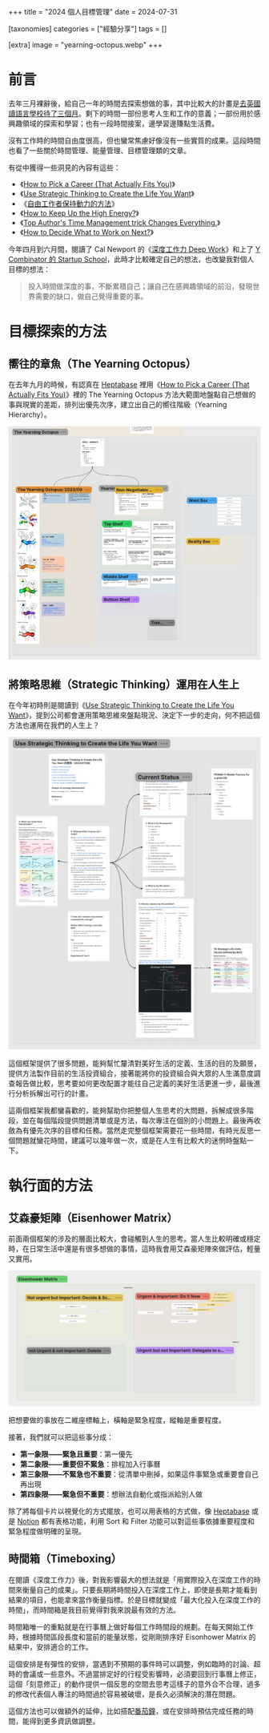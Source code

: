 +++
title = "2024 個人目標管理"
date = 2024-07-31

[taxonomies]
categories = ["經驗分享"]
tags = []

[extra]
image = "yearning-octopus.webp"
+++

# 前言
去年三月裸辭後，給自己一年的時間去探索想做的事，其中比較大的計畫是[去英國讀語言學校待了三個月](@/blog/2023-wimbledon-language-school/index.md)。剩下的時間一部份思考人生和工作的意義；一部份用於感興趣領域的探索和學習；也有一段時間接案，邊學習邊賺點生活費。

沒有工作時的時間自由度很高，但也蠻常焦慮好像沒有一些實質的成果。這段時間也看了一些關於時間管理、能量管理、目標管理類的文章。

有從中獲得一些洞見的內容有這些：
* 《[How to Pick a Career (That Actually Fits You)](@/wisdom/articles/picking-career/index.md)》
* 《[Use Strategic Thinking to Create the Life You Want](https://hbr.org/2023/12/use-strategic-thinking-to-create-the-life-you-want/)》
* 《[自由工作者保持動力的方法](@/wisdom/articles/how-i-stay-motivative-as-a-solo-creator/index.md)》
* 《[How to Keep Up the High Energy?](@/wisdom/videos/how-to-keep-up-the-high-energy/index.md)》
* 《[Top Author's Time Management trick Changes Everything.](https://youtu.be/0q7lW8OJ59U)》
* 《[How to Decide What to Work on Next?](https://nesslabs.com/decide-what-to-work-on-next)》

今年四月到六月間，閱讀了 Cal Newport 的《[深度工作力 Deep Work](https://www.goodreads.com/book/show/25744928-deep-work)》和上了 [Y Combinator 的 Startup School](https://startupschool.org)，此時才比較確定自己的想法，也改變我對個人目標的想法：

> 投入時間做深度的事，不斷累積自己；讓自己在感興趣領域的前沿，發現世界需要的缺口，做自己覺得重要的事。

# 目標探索的方法

## 嚮往的章魚（The Yearning Octopus）
在去年九月的時候，有認真在 [Heptabase](@/blog/heptabase/index.md) 裡用《[How to Pick a Career (That Actually Fits You)](https://waitbutwhy.com/2018/04/picking-career.html)》裡的 The Yearning Octopus 方法大範圍地盤點自己想做的事與現實的差距，排列出優先次序，建立出自己的嚮往階級（Yearning Hierarchy）。

![](yearning-octopus.webp)

## 將策略思維（Strategic Thinking）運用在人生上
在今年初時則是閱讀到《[Use Strategic Thinking to Create the Life You Want](https://hbr.org/2023/12/use-strategic-thinking-to-create-the-life-you-want/)》，提到公司都會運用策略思維來盤點現況、決定下一步的走向，何不把這個方法也運用在我們的人生上？

![](strategic-thinking.webp)

這個框架提供了很多問題，能夠幫忙釐清對美好生活的定義、生活的目的及願景，提供方法製作目前的生活投資組合，接著能將你的投資組合與大眾的人生滿意度調查報告做比較，思考要如何更改配置才能往自己定義的美好生活更進一步，最後進行分析拆解出可行的計畫。

這兩個框架我都蠻喜歡的，能夠幫助你把整個人生思考的大問題，拆解成很多階段，並在每個階段提供問題清單或是方法，每次專注在個別的小問題上。最後再收斂為有優先次序的目標和任務。當然走完整個框架需要花一些時間，有時光反思一個問題就蠻花時間，建議可以幾年做一次，或是在人生有比較大的迷惘時盤點一下。

# 執行面的方法

## 艾森豪矩陣（Eisenhower Matrix）

前面兩個框架的涉及的層面比較大，會碰觸到人生的思考。當人生比較明確或穩定時，在日常生活中還是有很多想做的事情，這時我會用艾森豪矩陣來做評估，輕量又實用。

![](eisenhower.webp)

把想要做的事放在二維座標軸上，橫軸是緊急程度，縱軸是重要程度。

接著，我們就可以把這些事分成：

* **第一象限——緊急且重要**：第一優先
* **第二象限——重要但不緊急**：排程加入行事曆
* **第三象限——不緊急也不重要**：從清單中刪掉，如果這件事緊急或重要會自己再出現
* **第四象限——緊急但不重要**：想辦法自動化或指派給別人做

除了將每個卡片以視覺化的方式擺放，也可以用表格的方式做，像 [Heptabase](@/blog/heptabase/index.md) 或是 [Notion](https://notion.so/) 都有表格功能，利用 Sort 和 Filter 功能可以對這些事依據重要程度和緊急程度做明確的呈現。

## 時間箱（Timeboxing）

在閱讀《深度工作力》後，對我影響最大的想法就是「用實際投入在深度工作的時間來衡量自己的成果」。只要長期將時間投入在深度工作上，即使是長期才能看到結果的項目，也能拿來當作衡量指標。於是目標就變成「最大化投入在深度工作的時間」，而時間箱是我目前覺得對我來說最有效的方法。

時間箱唯一的重點就是在行事曆上做好每個工作時間段的規劃。在每天開始工作時，根據時間區段長度和當前的能量狀態，從剛剛排序好 Eisonhower Matrix 的結果中，安排適合的工作。

這個安排是有彈性的安排，當遇到不預期的事件時可以調整，例如臨時的討論、超時的會議或一些意外。不過當排定好的行程受影響時，必須要回到行事曆上修正，這個「刻意修正」的動作提供一個反思的空間去思考這樣子的意外合不合理，過多的修改代表個人專注的時間過於容易被破壞，是長久必須解決的潛在問題。

這個方法也可以做額外的延伸，比如搭配[番茄鐘](https://zh.wikipedia.org/zh-tw/%E7%95%AA%E8%8C%84%E5%B7%A5%E4%BD%9C%E6%B3%95)，或在安排時預估完成任務的時間，能得到更多資訊做調整。
